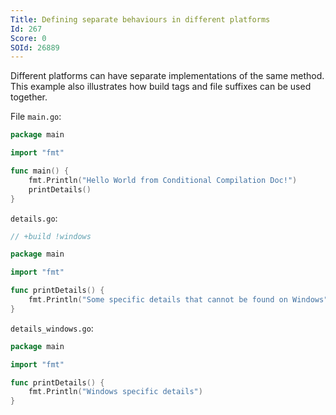 ```yaml
---
Title: Defining separate behaviours in different platforms
Id: 267
Score: 0
SOId: 26889
---
```

Different platforms can have separate implementations of the same method. This example also illustrates how build tags and file suffixes can be used together.

File `main.go`:

```go
package main

import "fmt"

func main() {
    fmt.Println("Hello World from Conditional Compilation Doc!")
    printDetails()
}
```

`details.go`:

```go
// +build !windows

package main

import "fmt"

func printDetails() {
    fmt.Println("Some specific details that cannot be found on Windows")
}
```

`details_windows.go`:
```go
package main

import "fmt"

func printDetails() {
    fmt.Println("Windows specific details")
}
```
